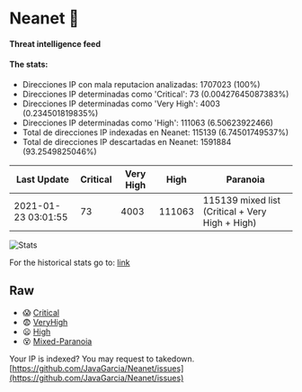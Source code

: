 # Neanet :hocho:
#### Threat intelligence feed
#### The stats:

- Direcciones IP con mala reputacion analizadas: 1707023 (100%)
- Direcciones IP determinadas como 'Critical':  73 (0.00427645087383%)
- Direcciones IP determinadas como 'Very High':  4003 (0.234501819835%)
- Direcciones IP determinadas como 'High':  111063 (6.50623922466)
- Total de direcciones IP indexadas en Neanet:  115139 (6.74501749537%)
- Total de direcciones IP descartadas en Neanet:  1591884 (93.2549825046%)

| Last Update | Critical | Very High | High | Paranoia |
| --- | --- | --- | --- | --- |
| 2021-01-23 03:01:55 | 73 | 4003 | 111063 | 115139 mixed list (Critical + Very High + High)|

![Stats](https://docs.google.com/spreadsheets/d/e/2PACX-1vSnaNMIXVabIpDJjufMlzH7poXnshF3mgd8Is1g9ytUEzVsP5my4Trn8f-xkoLLQ38xpL3HtmUexLo6/pubchart?oid=501124687&format=image)

For the historical stats go to: [link](/stats.csv)
## Raw
- :scream: [Critical](https://raw.githubusercontent.com/JavaGarcia/Neanet/master/blacklists/neanet_critical.txt)
- :fearful: [VeryHigh](https://raw.githubusercontent.com/JavaGarcia/Neanet/master/blacklists/neanet_veryHigh.txtt)
- :frowning: [High](https://raw.githubusercontent.com/JavaGarcia/Neanet/master/blacklists/neanet_high.txt)
- :dizzy_face: [Mixed-Paranoia](https://raw.githubusercontent.com/JavaGarcia/Neanet/master/blacklists/neanet_all.txt)


Your IP is indexed? You may request to takedown. [https://github.com/JavaGarcia/Neanet/issues](https://github.com/JavaGarcia/Neanet/issues)
















































































































































































































































































































































































































































































































































































































































































































































































































































































































































































































































































































































































































































































































































































































































































































































































































































































































































































































































































































































































































































































































































































































































































































































































































































































































































































































































































































































































































































































































































































































































































































































































































































































































































































































































































































































































































































































































































































































































